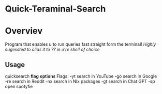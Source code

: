 # Quick-Teraminal-Search
# Overviev
Program that enables u to run queries fast straight form the terminal! 
*Highly sugessted to alias it to ?? in u're shell of choice*
## Usage 
  quicksearch **flag** **options**
Flags:
    -yt  search in YouTube
    -go  search in Google
    -re  search in Reddit
    -nx  search in Nix packages
    -gt  search in Chat GPT
    -sp  open spotyfie  


